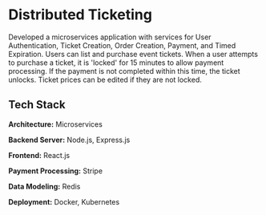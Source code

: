 # Distributed Ticketing

Developed a microservices application with services for User Authentication, Ticket Creation, Order Creation, Payment, and Timed Expiration. Users can list and purchase event tickets. When a user attempts to purchase a ticket, it is 'locked' for 15 minutes to allow payment processing. If the payment is not completed within this time, the ticket unlocks. Ticket prices can be edited if they are not locked.

## Tech Stack

**Architecture:** Microservices

**Backend Server:** Node.js, Express.js 

**Frontend:** React.js

**Payment Processing:** Stripe

**Data Modeling:** Redis

**Deployment:** Docker, Kubernetes
